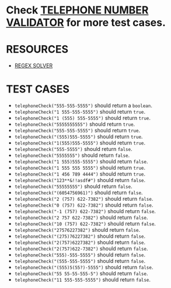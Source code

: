 # Check [TELEPHONE NUMBER VALIDATOR](https://github.com/codewithmide/JavaScript-Algorithms-and-Data-Structures-Projects/blob/master/Telephone_Number_Validator/Telephone_Number_Validator.md) for more test cases.

# RESOURCES 
- [REGEX SOLVER](https://regex101.com/)


# TEST CASES 

- `telephoneCheck("555-555-5555")` should return a `boolean`.
- `telephoneCheck("1 555-555-5555")` should return `true`.
- `telephoneCheck("1 (555) 555-5555")` should return `true`.
- `telephoneCheck("5555555555")` should return `true`.
- `telephoneCheck("555-555-5555")` should return `true`.
- `telephoneCheck("(555)555-5555")` should return `true`.
- `telephoneCheck("1(555)555-5555")` should return `true`.
- `telephoneCheck("555-5555")` should return `false`.
- `telephoneCheck("5555555")` should return `false`.
- `telephoneCheck("1 555)555-5555")` should return `false`.
- `telephoneCheck("1 555 555 5555")` should return `true`.
- `telephoneCheck("1 456 789 4444")` should return `true`.
- `telephoneCheck("123**&!!asdf#")` should return `false`.
- `telephoneCheck("55555555")` should return `false`.
- `telephoneCheck("(6054756961)")` should return `false`.
- `telephoneCheck("2 (757) 622-7382")` should return `false`.
- `telephoneCheck("0 (757) 622-7382")` should return `false`.
- `telephoneCheck("-1 (757) 622-7382")` should return `false`.
- `telephoneCheck("2 757 622-7382")` should return `false`.
- `telephoneCheck("10 (757) 622-7382")` should return `false`.
- `telephoneCheck("27576227382")` should return `false`.
- `telephoneCheck("(275)76227382")` should return `false`.
- `telephoneCheck("2(757)6227382")` should return `false`.
- `telephoneCheck("2(757)622-7382")` should return `false`.
- `telephoneCheck("555)-555-5555")` should return `false`.
- `telephoneCheck("(555-555-5555")` should return `false`.
- `telephoneCheck("(555)5(55?)-5555")` should return `false`.
- `telephoneCheck("55 55-55-555-5")` should return `false`.
- `telephoneCheck("11 555-555-5555")` should return `false`.